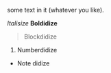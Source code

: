 some text in it (whatever you like).

*Italisize*
**Boldidize**
> Blockdidize
1. Numberdidize
* Note didize
